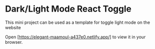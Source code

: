 # Dark/Light Mode React Toggle

This mini project can be used as a template for toggle light mode on the website




Open [https://elegant-maamoul-a437e0.netlify.app/] to view it in your browser.

